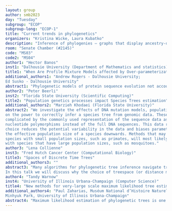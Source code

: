 ```yaml
---
layout: group
author: smb2023
day: "Tuesday"
subgroup: "ECOP"
subgroup-long: "ECOP-1"
title: "Current trends in phylogenetics"
organizers: "Kristina Wicke, Laura Kubatko"
description: "Inference of phylogenies – graphs that display ancestry-descent relationships among a collection of species – is a fundamental problem in evolutionary biology, and one for which the community of mathematical biologists has made crucial contributions. The field of phylogenetics is also heavily interdisciplinary, requiring interactions among mathematicians, statisticians, computer scientists, and biologists. The overarching goals of the field are to reconstruct and analyze the tree (or rather network) of life from data observed in the present and to use these data to make predictions about future evolutionary trajectories (as for instance, in the analysis of viruses). Both are challenging tasks and have led to many exciting new mathematical and computational questions and results. This mini-symposium will bring together researchers of various backgrounds (ranging from Discrete Biomathematics to Scientific Computing) and differing career stages to discuss current trends and recent developments in phylogenetics and beyond."
room: "Senate Chamber (#2145)"
code: "MS03"
code2: "MS04"
author1: "Hector Banos"
inst1: "Dalhousie University (Department of Mathematics and statistics)"
title1: "When Are Profile Mixture Models affected by Over-parameterization?"
additional_authors1: "Andrew Rogers - Dalhousie University;
Ed Susko - Dalhousie University"
abstract1: "Phylogenetic models of protein sequence evolution not accounting for site heterogeneity are prone to long-branch attraction (LBA) artifacts, especially when reconstructing relationships on a billion-year time scale. Profile mixture models have been developed to approximate protein sequence evolution on a billion-year timescale by considering a finite mixture of stationary amino acid frequency vectors. Recently there have been questions about such models being affected by over-parameterization. Notably, people have argued that over-parameterization can negatively affect tree topology estimation if many frequency vectors are considered. We demonstrate that this is not the case based on classical statistical results, extensive simulations, and empirical examples. Moreover, our results can be applied to other types of mixture models used in phylogenetics."
author2: "Peter Beerli"
inst2: "Florida State University (Scientific Computing)"
title2: "Population genetics processes impact Species Trees estimation"
additional_authors2: "Marzieh Khodaei (Florida State University)"
abstract2: "We investigate the effects of DNA mutation models, population growth, and gene flow
on the power to correctly infer a species tree from genomic data. These inferences are
complicated by the commonly used representation of the sequence data as single
nucleotide polymorphisms instead of the full DNA sequences. This data representation
choice reduces the potential variability in the data and biases parameters such as
the effective population size of a species downwards. Methods that may work for
species with small population sizes, such as primates, will most likely fail
with species that have large population sizes, such as mosquitoes."
author3: "Lena Collienne"
inst3: "Fred Hutch Cancer Center (Computational Biology)"
title3: "Spaces of Discrete Time Trees"
additional_authors3: ""
abstract3: "Many algorithms for phylogenetic tree inference navigate treespace to find trees that are optimal according to some criterion. Though some software packages aim to reconstruct a distribution of trees rather than a single best tree, there is a lack of tools to analyse such distributions or samples thereof. In order to develop statistical methods for analysing distibutions over treespace, different ways of defining proximity of trees in treespace have been proposed, each of which provides a different definition of a metric space containing all possible trees. These definitions of treespace depend on the type of trees considered, for example time trees where branch lengths represent times, which we will focus on in this talk. Gaining insights into the timing of evolutionary events is important in many applications including cancer and virus evolution, which is why some software, including the popular BEAST packages, infer phylogenetic trees with timing information.
In this talk we will discuss why the choice of treespace (or distance measure) should depend on the application. In particular, we consider a definition of treespace for discrete versions of time trees, which have integer-valued branch lengths. Our definition of a metric space for trees is based on tree rearrangement operations that take times of internal nodes, i.e. evolutionary events in the tree, into account. Distances in these spaces can be computed efficiently, which leads us to discussing further properties of this distance measure and how it can be used in practice."
author4: "Tandy Warnow"
inst4: "University of Illinois Urbana-Champaign (Computer Science)"
title4: "New methods for very-large scale maximum likelihood tree estimation"
additional_authors4: "Paul Zaharias, Muséum National d’Histoire Naturelle, Paris France
Minhyuk Park, University of Illinois Urbana-Champaign"
abstract4: "Maximum likelihood estimation of phylogenetic trees is one of the basic analytical steps of many biological research projects involving evolutionary questions. With increasing amounts of sequence data, the interest in estimating large phylogenies, with up to hundreds of thousands, or even millions of sequences, is increasing. Yet these estimations are challenging, since maximum likelihood is NP-hard and standard heuristics (employed in leading software, such as RAxML-ng and IQ-TREE) are not designed for these ultra-large datasets. Recent work in my lab has produced alternative strategies based on divide-and-conquer for ultra-large maximum likelihood tree estimation that show potential to enable better results on very large datasets. Among these approaches are the 'Disjoint Tree Merger' methods (originally introduced by Erin Molloy) that operate in three stages: the input sequences are divided into disjoint sets, a tree is estimated on each set, and then the trees are merged into a tree on the full set using auxiliary information computed from the input. These Disjoint Tree Merger methods have strong theoretical guarantees (e.g., statistical consistency is maintained) and surprisingly good empirical performance on large datasets. In this talk I will present our progress using this approach on large biological datasets, and discuss future directions."
---
```

